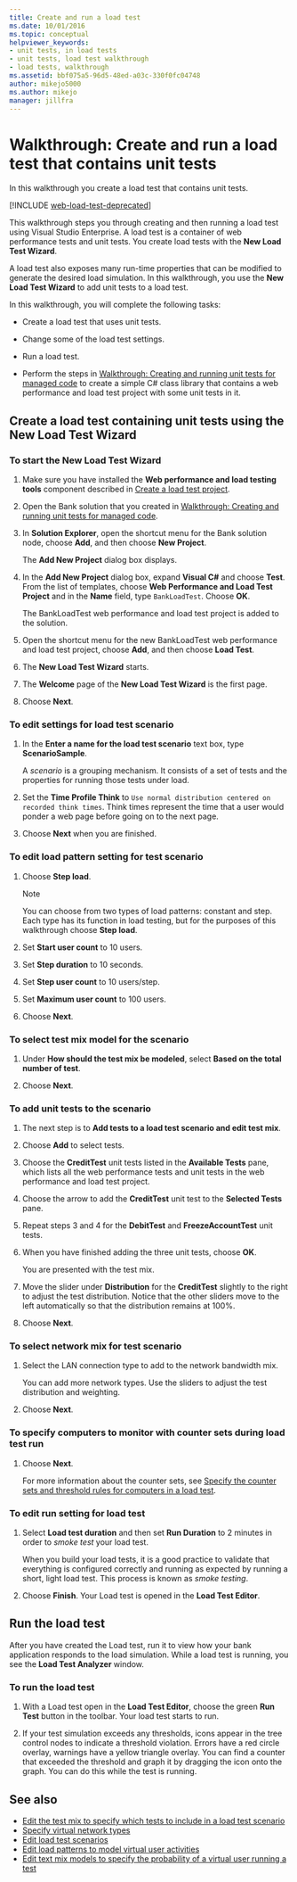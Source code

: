 ```yaml
---
title: Create and run a load test
ms.date: 10/01/2016
ms.topic: conceptual
helpviewer_keywords:
- unit tests, in load tests
- unit tests, load test walkthrough
- load tests, walkthrough
ms.assetid: bbf075a5-96d5-48ed-a03c-330f0fc04748
author: mikejo5000
ms.author: mikejo
manager: jillfra
---
```

# Walkthrough: Create and run a load test that contains unit tests

In this walkthrough you create a load test that contains unit tests.

[!INCLUDE [web-load-test-deprecated](includes/web-load-test-deprecated.md)]

This walkthrough steps you through creating and then running a load test using Visual Studio Enterprise. A load test is a container of web performance tests and unit tests. You create load tests with the **New Load Test Wizard**.

A load test also exposes many run-time properties that can be modified to generate the desired load simulation. In this walkthrough, you use the **New Load Test Wizard** to add unit tests to a load test.

In this walkthrough, you will complete the following tasks:

- Create a load test that uses unit tests.

- Change some of the load test settings.

- Run a load test.

- Perform the steps in [Walkthrough: Creating and running unit tests for managed code](../test/walkthrough-creating-and-running-unit-tests-for-managed-code.md) to create a simple C# class library that contains a web performance and load test project with some unit tests in it.

## Create a load test containing unit tests using the New Load Test Wizard

### To start the New Load Test Wizard

1. Make sure you have installed the **Web performance and load testing tools** component described in [Create a load test project](../test/quickstart-create-a-load-test-project.md).

1. Open the Bank solution that you created in [Walkthrough: Creating and running unit tests for managed code](../test/walkthrough-creating-and-running-unit-tests-for-managed-code.md).

1. In **Solution Explorer**, open the shortcut menu for the Bank solution node, choose **Add**, and then choose **New Project**.

     The **Add New Project** dialog box displays.

1. In the **Add New Project** dialog box, expand **Visual C#** and choose **Test**. From the list of templates, choose **Web Performance and Load Test Project** and in the **Name** field, type `BankLoadTest`. Choose **OK**.

     The BankLoadTest web performance and load test project is added to the solution.

1. Open the shortcut menu for the new BankLoadTest web performance and load test project, choose **Add**, and then choose **Load Test**.

1. The **New Load Test Wizard** starts.

1. The **Welcome** page of the **New Load Test Wizard** is the first page.

1. Choose **Next**.

### To edit settings for load test scenario

1. In the **Enter a name for the load test scenario** text box, type **ScenarioSample**.

     A *scenario* is a grouping mechanism. It consists of a set of tests and the properties for running those tests under load.

2. Set the **Time Profile Think** to `Use normal distribution centered on recorded think times`. Think times represent the time that a user would ponder a web page before going on to the next page.

1. Choose **Next** when you are finished.

### To edit load pattern setting for test scenario

1. Choose **Step load**.

    > [!NOTE]
    > You can choose from two types of load patterns: constant and step. Each type has its function in load testing, but for the purposes of this walkthrough choose **Step load**.

2. Set **Start user count** to 10 users.

3. Set **Step duration** to 10 seconds.

4. Set **Step user count** to 10 users/step.

5. Set **Maximum user count** to 100 users.

6. Choose **Next**.

### To select test mix model for the scenario

1. Under **How should the test mix be modeled**, select **Based on the total number of test**.

2. Choose **Next**.

### To add unit tests to the scenario

1. The next step is to **Add tests to a load test scenario and edit test mix**.

2. Choose **Add** to select tests.

3. Choose the **CreditTest** unit tests listed in the **Available Tests** pane, which lists all the web performance tests and unit tests in the web performance and load test project.

4. Choose the arrow to add the **CreditTest** unit test to the **Selected Tests** pane.

5. Repeat steps 3 and 4 for the **DebitTest** and **FreezeAccountTest** unit tests.

6. When you have finished adding the three unit tests, choose **OK**.

     You are presented with the test mix.

7. Move the slider under **Distribution** for the **CreditTest** slightly to the right to adjust the test distribution. Notice that the other sliders move to the left automatically so that the distribution remains at 100%.

8. Choose **Next**.

### To select network mix for test scenario

1. Select the LAN connection type to add to the network bandwidth mix.

     You can add more network types. Use the sliders to adjust the test distribution and weighting.

2. Choose **Next**.

### To specify computers to monitor with counter sets during load test run

1. Choose **Next**.

     For more information about the counter sets, see [Specify the counter sets and threshold rules for computers in a load test](../test/specify-counter-sets-and-threshold-rules-for-load-testing.md).

### To edit run setting for load test

1. Select **Load test duration** and then set **Run Duration** to 2 minutes in order to *smoke test* your load test.

     When you build your load tests, it is a good practice to validate that everything is configured correctly and running as expected by running a short, light load test. This process is known as *smoke testing*.

2. Choose **Finish**. Your Load test is opened in the **Load Test Editor**.

## Run the load test
 After you have created the Load test, run it to view how your bank application responds to the load simulation. While a load test is running, you see the **Load Test Analyzer** window.

### To run the load test

1. With a Load test open in the **Load Test Editor**, choose the green **Run Test** button in the toolbar. Your load test starts to run.

2. If your test simulation exceeds any thresholds, icons appear in the tree control nodes to indicate a threshold violation. Errors have a red circle overlay, warnings have a yellow triangle overlay. You can find a counter that exceeded the threshold and graph it by dragging the icon onto the graph. You can do this while the test is running.

## See also

- [Edit the test mix to specify which tests to include in a load test scenario](../test/edit-the-test-mix-to-specify-which-web-browsers-types-in-a-load-test-scenario.md)
- [Specify virtual network types](../test/specify-virtual-network-types-in-a-load-test-scenario.md)
- [Edit load test scenarios](../test/edit-load-test-scenarios.md)
- [Edit load patterns to model virtual user activities](../test/edit-load-patterns-to-model-virtual-user-activities.md)
- [Edit text mix models to specify the probability of a virtual user running a test](../test/edit-test-mix-models-to-specify-the-probability-of-a-virtual-user-running-a-test.md)
